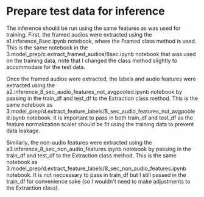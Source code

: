 # Prepare test data for inference

The inference should be run using the same features as was used for training. First, the framed audios were extracted using the a1.inference_8sec.ipynb notebook, where the Framed class method is used. This is the same notebook in the 3.model_prep/c.extract_framed_audios/8sec.ipynb notebook that was used on the training data, note that I changed the class method slightly to accommodate for the test data.

Once the framed audios were extracted, the labels and audio features were extracted using the a2.inference_8_sec_audio_features_not_avgpooled.ipynb notebook by passing in the train_df and test_df to the Extraction class method. This is the same notebook as 3.model_prep/d.extract_feature_labels/8_sec_audio_features_not_avgpooled.ipynb notebook. It is important to pass in both train_df and test_df as the feature normalization scaler should be fit using the training data to prevent data leakage.

Similarly, the non-audio features were extracted using the a3.inference_8_sec_non_audio_features.ipynb notebook by passing in the train_df and test_df to the Extraction class method. This is the same notebook as 3.model_prep/d.extract_feature_labels/8_sec_non_audio_features.ipynb notebook. It is not neccessary to pass in train_df but I still passed in the train_df for convenience sake (so I wouldn't need to make adjustments to the Extraction class).